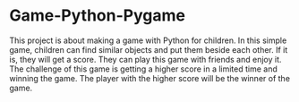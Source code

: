 # Game-Python-Pygame
This project is about making a game with Python for children. In this simple game, children can find similar objects and put them beside each other.
If it is, they will get a score. They can play this game with friends and enjoy it. The challenge of this game is getting a higher score in a limited time and winning the game. 
The player with the higher score will be the winner of the game.

